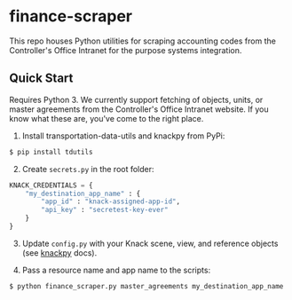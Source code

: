 # finance-scraper
This repo houses Python utilities for scraping accounting codes from the Controller's Office Intranet for the purpose systems integration.

## Quick Start

Requires Python 3. We currently support fetching of objects, units, or master agreements from the Controller's Office Intranet website. If you know what these are, you've come to the right place.

1. Install transportation-data-utils and knackpy from PyPi:
```bash
$ pip install tdutils
```

2. Create `secrets.py` in the root folder:

```python
KNACK_CREDENTIALS = {
    "my_destination_app_name" : {
        "app_id" : "knack-assigned-app-id",
        "api_key" : "secretest-key-ever"
    }
}
```

3. Update `config.py` with your Knack scene, view, and reference objects (see [knackpy](http://github.com/cityofaustin/knackpy) docs).

4. Pass a resource name and app name to the scripts:

```bash
$ python finance_scraper.py master_agreements my_destination_app_name
```

